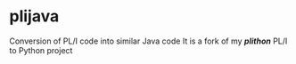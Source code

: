 # plijava
Conversion of PL/I code into similar Java code
It is a fork of my ***plithon*** PL/I to Python project
